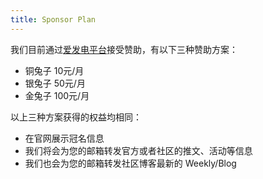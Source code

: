```yaml
---
title: Sponsor Plan
---
```


我们目前通过[爱发电平台](https://www.ifdian.net/a/moonnbit-community)接受赞助，有以下三种赞助方案：

- 铜兔子 10元/月
- 银兔子 50元/月
- 金兔子 100元/月

以上三种方案获得的权益均相同：

- 在官网展示冠名信息
- 我们将会为您的邮箱转发官方或者社区的推文、活动等信息
- 我们也会为您的邮箱转发社区博客最新的 Weekly/Blog
